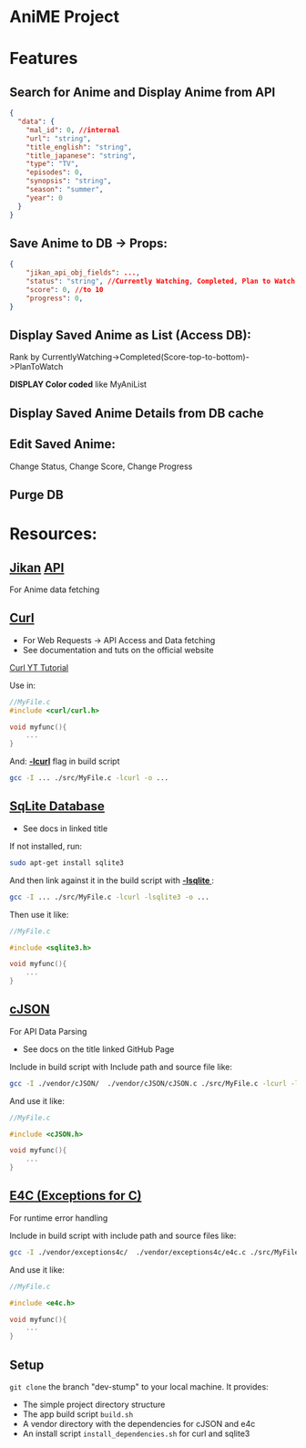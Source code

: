 # AniME Project

# Features

## Search for Anime and Display Anime from API
```json
{
  "data": {
    "mal_id": 0, //internal
    "url": "string",
    "title_english": "string",
    "title_japanese": "string",
    "type": "TV",
    "episodes": 0,
    "synopsis": "string",
    "season": "summer",
    "year": 0
  }
}
```
## Save Anime to DB -> Props:
```json
{
    "jikan_api_obj_fields": ...,
    "status": "string", //Currently Watching, Completed, Plan to Watch
    "score": 0, //to 10
    "progress": 0,
}
```
## Display Saved Anime as List (Access DB): 
Rank by CurrentlyWatching->Completed(Score-top-to-bottom)->PlanToWatch

**DISPLAY Color coded** like MyAniList

## Display Saved Anime Details from DB cache

## Edit Saved Anime: 
Change Status, Change Score, Change Progress

## Purge DB 

# Resources:

## [Jikan](https://jikan.moe/) <u>[API](https://docs.api.jikan.moe/#tag/anime)</u>
For Anime data fetching



## <u>[Curl](https://curl.se/libcurl/c/)</u>
- For Web Requests -> API Access and Data fetching
- See documentation and tuts on the official website

<u>[Curl YT Tutorial](https://www.youtube.com/watch?v=daA-KBKfJ_o&t=748s)</u>

Use in:
```c
//MyFile.c
#include <curl/curl.h>

void myfunc(){
    ...
}

```
And: <u>**-lcurl**</u> flag in build script
```bash
gcc -I ... ./src/MyFile.c -lcurl -o ...
```
## <u>[SqLite Database](https://www.tutorialspoint.com/sqlite/index.htm)</u>

- See docs in linked title

If not installed, run: 
```bash
sudo apt-get install sqlite3
```

And then link against it in the build script with **<u> -lsqlite </u>** :
```bash
gcc -I ... ./src/MyFile.c -lcurl -lsqlite3 -o ...
```

Then use it like:
```c
//MyFile.c

#include <sqlite3.h>

void myfunc(){
    ...
}
```

## [cJSON](https://github.com/DaveGamble/cJSON)
For API Data Parsing

- See docs on the title linked GitHub Page

Include in build script with Include path and source file like:
```bash
gcc -I ./vendor/cJSON/  ./vendor/cJSON/cJSON.c ./src/MyFile.c -lcurl -lsqlite3 -o ...
```

And use it like:
```c
//MyFile.c

#include <cJSON.h>

void myfunc(){
    ...
}
```

## [E4C (Exceptions for C)](https://github.com/guillermocalvo/exceptions4c)

For runtime error handling

Include in build script with include path and source files like:
```bash
gcc -I ./vendor/exceptions4c/  ./vendor/exceptions4c/e4c.c ./src/MyFile.c -lcurl -lsqlite3 -o ...
```

And use it like:
```c
//MyFile.c

#include <e4c.h>

void myfunc(){
    ...
}
```

## Setup

`git clone` the branch "dev-stump" to your local machine. It provides:
- The simple project directory structure
- The app build script `build.sh` 
- A vendor directory with the dependencies for cJSON and e4c
- An install script `install_dependencies.sh` for curl and sqlite3